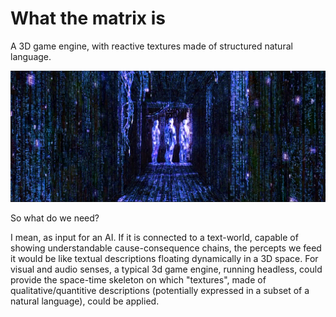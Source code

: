 # What the matrix is
A 3D game engine, with reactive textures made of structured natural language.

![The Matrix](https://github.com/botbreeder/what-the-matrix-is/raw/main/bm.jpg)

So what do we need?

I mean, as input for an AI. If it is connected to a text-world, capable of showing understandable cause-consequence chains, the percepts we feed it would be like textual descriptions floating dynamically in a 3D space. For visual and audio senses, a typical 3d game engine, running headless, could provide the space-time skeleton on which "textures", made of qualitative/quantitive descriptions (potentially expressed in a subset of a natural language), could be applied.
